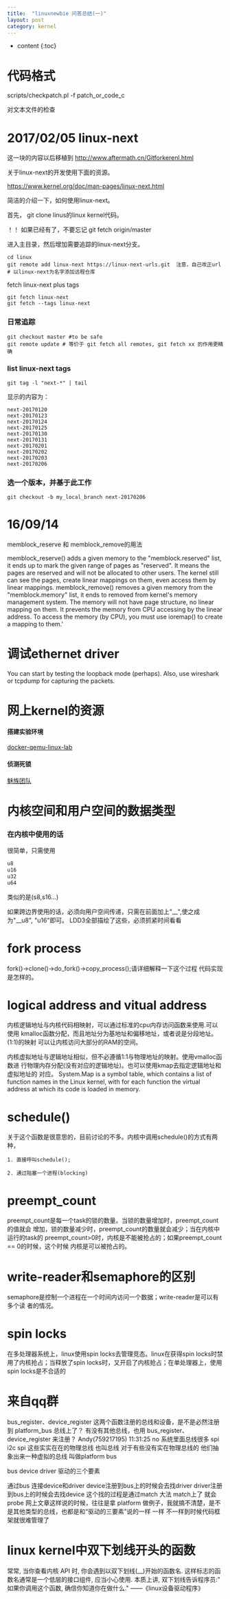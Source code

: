 ```yaml
---
title:  "linuxnewbie 问答总结(一)"
layout: post
category: kernel
---
```


* content
{:toc}

# 代码格式

scripts/checkpatch.pl -f patch_or_code_c

对文本文件的检查

# 2017/02/05 linux-next

这一块的内容以后移植到 http://www.aftermath.cn/Gitforkerenl.html

关于linux-next的开发使用下面的资源。

https://www.kernel.org/doc/man-pages/linux-next.html

简洁的介绍一下，如何使用linux-next。

首先， git clone linus的linux kernel代码。

！！
如果已经有了，不要忘记 git fetch origin/master

进入主目录，然后增加需要追踪的linux-next分支。

```git
cd linux
git remote add linux-next https://linux-next-urls.git  注意，自己改正url
# 以linux-next为名字添加远程仓库
```

fetch linux-next plus tags

```git
git fetch linux-next
git fetch --tags linux-next
```

### 日常追踪

```git
git checkout master #to be safe
git remote update # 等价于 git fetch all remotes, git fetch xx 的作用更精确
```
### list linux-next tags

```git
git tag -l "next-*" | tail
```

显示的内容为：

```shell
next-20170120
next-20170123
next-20170124
next-20170125
next-20170130
next-20170131
next-20170201
next-20170202
next-20170203
next-20170206
```

### 选一个版本，并基于此工作

```git
git checkout -b my_local_branch next-20170206
```


# 16/09/14

memblock_reserve 和 memblock_remove的用法

memblock_reserve() adds a given memory to the "memblock.reserved" list,
it ends up to mark the given range of pages as "reserved". It means the
pages are reserved and will not be allocated to other users. The kernel
still can see the pages, create linear mappings on them, even access
them by linear mappings.
memblock_remove() removes a given memory from the "memblock.memory"
list, it ends to removed from kernel's memory management system. The
memory will not have page structure, no linear mapping on them. It
prevents the memory from CPU accessing by the linear address. To access
the memory (by CPU), you must use ioremap() to create a mapping to
them.'

# 调试ethernet driver

You can start by testing the loopback mode (perhaps). Also, use wireshark
or tcpdump for capturing the packets.



# 网上kernel的资源

#### 搭建实验环境

[docker-qemu-linux-lab](http://www.tinylab.org/docker-qemu-linux-lab/)

#### 侦测死锁

[魅族团队](http://kernel.meizu.com/linux-dead-lock-detect-lockdep.html)


# 内核空间和用户空间的数据类型

### 在内核中使用的话
很简单，只需使用

```c
u8
u16
u32
u64
```
类似的是(s8,s16...)

如果跨边界使用的话，必须向用户空间传递，只需在前面加上"__",使之成为"__u8",
"u16"即可。
LDD3全部描绘了这些，必须抓紧时间看看

# fork process
fork()->clone()->do_fork()->copy_process();请详细解释一下这个过程
代码实现是怎样的。

# logical address and vitual address
内核逻辑地址与内核代码相映射，可以通过标准的cpu内存访问函数来使用.可以使用
kmalloc函数分配，而且地址分为基地址和偏移地址，或者说是分段地址。(1:1)的映射
可以让内核访问大部分的RAM的空间。

内核虚拟地址与逻辑地址相似，但不必遵循1:1与物理地址的映射。使用vmalloc函数进
行物理内存分配(没有对应的逻辑地址)。也可以使用kmap去指定逻辑地址和虚拟地址的
对应。
System.Map is a symbol table, which contains a list of function names in the
Linux kernel, with for each function the virtual address at which its code
is loaded in memory.

# schedule()
关于这个函数是很意思的，目前讨论的不多。内核中调用schedule()的方式有两种，

	1. 直接呼叫schedule();

	2. 通过阻塞一个进程(blocking)

# preempt_count

preempt_count是每一个task的锁的数量。当锁的数量增加时，preempt_count的值就会
增加，锁的数量减少时，preempt_count的数量就会减少；当在内核中运行的task的
preempt_count>0时，内核是不能被抢占的；如果preempt_count == 0的时候，这个时候
内核是可以被抢占的。

# write-reader和semaphore的区别
semaphore是控制一个进程在一个时间内访问一个数据；write-reader是可以有多个读
者的情况。

# spin locks
在多处理器系统上，linux使用spin locks去管理竞态。linux在获得spin locks时禁用了内核抢占；当释放了spin locks时，又开启了内核抢占；在单处理器上，使用 spin locks是不合适的

# 来自qq群

bus_register、device_register 这两个函数注册的总线和设备，是不是必然注册到 platform_bus 总线上了？
有没有其他总线，也用 bus_register、device_register 来注册？
Andy(759217195)  11:31:25
no 系统里面总线很多
spi i2c spi 这些实实在在的物理总线 也叫总线
对于有些没有实在物理总线的 他们抽象出来一种虚拟的总线 叫做platform bus

bus device driver 驱动的三个要素

通过bus 连接device和driver
device注册到bus上的时候会去找driver
driver注册到bus上的时候会去找device
这个找的过程是通过match 大法
match上了 就会probe
网上文章这样说的时候，往往是拿 platform 做例子，我就搞不清楚，是不是其他类型的总线，也都是和“驱动的三要素”说的一样
一样
不一样到时候代码框架就很难管理了

# linux kernel中双下划线开头的函数
常常, 当你查看内核 API 时, 你会遇到以双下划线(__)开始的函数名. 这样标志的函数名通常是一个低层的接口组件, 应当小心使用. 本质上讲, 双下划线告诉程序员:" 如果你调用这个函数, 确信你知道你在做什么."  ——《linux设备驱动程序》
